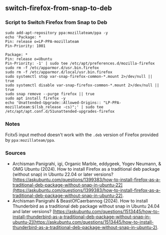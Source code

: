 ## switch-firefox-from-snap-to-deb
### Script to Switch Firefox from Snap to Deb

```
sudo add-apt-repository ppa:mozillateam/ppa -y
echo 'Package: *
Pin: release o=LP-PPA-mozillateam
Pin-Priority: 1001

Package: *
Pin: release o=Ubuntu
Pin-Priority: -1' | sudo tee /etc/apt/preferences.d/mozilla-firefox
sudo rm -f /etc/apparmor.d/usr.bin.firefox
sudo rm -f /etc/apparmor.d/local/usr.bin.firefox
sudo systemctl stop var-snap-firefox-common-*.mount 2>/dev/null || true
sudo systemctl disable var-snap-firefox-common-*.mount 2>/dev/null || true
sudo snap remove --purge firefox || true
sudo apt install firefox -y
echo 'Unattended-Upgrade::Allowed-Origins:: "LP-PPA-mozillateam:$(lsb_release -cs)";' | sudo tee /etc/apt/apt.conf.d/51unattended-upgrades-firefox
```

### Notes

Fcitx5 input method doesn't work with the `.deb` version of Firefox provided by `ppa:mozillateam/ppa`.

### Sources

- Archisman Panigrahi, igi, Organic Marble, eddygeek, Yogev Neumann, & OMG Ubuntu (2024). How to install Firefox as a traditional deb package (without snap) in Ubuntu 22.04 or later versions? [https://askubuntu.com/questions/1399383/how-to-install-firefox-as-a-traditional-deb-package-without-snap-in-ubuntu-22](https://askubuntu.com/questions/1399383/how-to-install-firefox-as-a-traditional-deb-package-without-snap-in-ubuntu-22).
- Archisman Panigrahi & BeastOfCaerbannog (2024). How to install Thunderbird as a traditional deb package without snap in Ubuntu 24.04 and later versions? [https://askubuntu.com/questions/1513445/how-to-install-thunderbird-as-a-traditional-deb-package-without-snap-in-ubuntu-2](https://askubuntu.com/questions/1513445/how-to-install-thunderbird-as-a-traditional-deb-package-without-snap-in-ubuntu-2).
